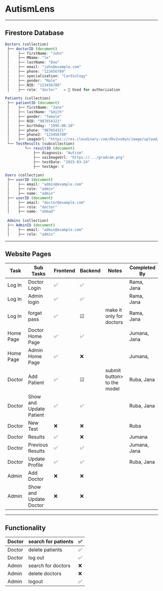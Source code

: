 # AutismLens
---

## Firestore Database

```jsx
Doctors (collection)
 ├── doctorID (document)
 │    ├── firstName: "John"
 │    ├── MName: "le"
 │    ├── lastName: "Doe"
 │    ├── email: "john@example.com"
 │    ├── phone: "123456789"
 │    ├── specialization: "Cardiology"
 │    ├── gender: "Male"
 │    ├── NID: "123456789"
 │    ├── role: "doctor"   ← 🔹 Used for authorization

Patients (collection)
 ├── patientID (document)
 │    ├── firstName: "Jane"
 │    ├── lastName: "Smith"
 │    ├── gender: "female"
 │    ├── NID: "987654321"
 │    ├── birthday: "1995-06-10"
 │    ├── phone: "987654321"
 │    ├── phone2: "123456789"
 │    ├── imageUrl: "https://res.cloudinary.com/dkv2xo8yn/image/upload/v1742784259/dw262hjkv8ifsnin5fkj.jpg"
 └── TestResults (subcollection)
         └── resultID (document)
             ├── diagnosis: "Autism"
             ├── xaiImageUrl: "https://.../gradcam.png"
             ├── testDate: "2025-03-24"
             ├── testAge: 8

Users (collection) 
 ├── userID (document)
 │    ├── email: "admin@example.com"
 │    ├── role: "admin"
 │    ├── name: "admin"
 ├── userID (document)
 │    ├── email: "doctor@example.com"
 │    ├── role: "doctor"
 │    ├── name: "ahmad"
 
 Admins (collection) 
 ├── AdminID (document)
 │    ├── email: "admin@example.com"
 │    ├── role: "admin"
```

---

## Website Pages

| Task | Sub Tasks | Frontend | Backend | Notes | Completed By |
| --- | --- | --- | --- | --- | --- |
| Log In | Doctor Login | ✅ | ✅ |  | Rama, Jana |
| Log In | Admin login  | ✅ | ✅ |  | Rama, Jana |
| Log In  | forget pass  | ✅ | ☑ | make it only for doctors  | Rama, Jana |
| Home Page | Doctor Home Page | ✅ | ✅ |  | Jumana, Jana |
| Home Page | Admin Home Page | ✅ | ❌ |  | Jumana, |
| Doctor | Add Patient | ✅ | ☑ | submit button> to the model | Ruba, Jana |
| Doctor | Show and Update Patient | ✅ | ✅ |  | Ruba, Jana |
| Doctor | New Test | ❌ | ❌ |  | Ruba |
| Doctor | Results | ✅ | ❌ |  | Jumana |
| Doctor | Previous Results | ✅ | ✅ |  | Jumana, Jana |
| Doctor | Update Profile | ✅ | ✅ |  | Ruba, Jana |
| Admin | Add Doctor | ❌ | ❌ |  |  |
| Admin | Show and Update Doctor | ❌ | ❌ |  |  |

---

## Functionality

| Doctor | search for patients | ✅ |
| --- | --- | --- |
| Doctor | delete patients | ✅ |
| Doctor | log out | ✅ |
| Admin | search for doctors | ❌ |
| Admin | delete doctors | ❌ |
| Admin | logout  | ✅  |
